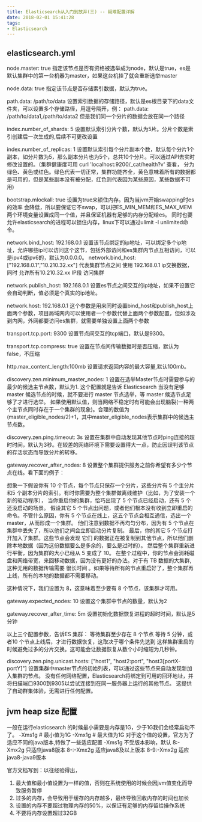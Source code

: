 ```yaml
---
title: Elasticsearch从入门到放弃(三) -- 疑难配置详解
date: 2018-02-01 15:41:28
tags:
- Elasticsearch
---
```


## elasticsearch.yml

node.master: true
指定该节点是否有资格被选举成为node，默认是true，es是默认集群中的第一台机器为master，如果这台机挂了就会重新选举master

node.data: true
指定该节点是否存储索引数据，默认为true。

path.data: /path/to/data
设置索引数据的存储路径，默认是es根目录下的data文件夹，可以设置多个存储路径，用逗号隔开，例：
path.data: /path/to/data1,/path/to/data2
但是我们同一个分片的数据会放在同一个路径

index.number_of_shards: 5
设置默认索引分片个数，默认为5片。分片个数是索引创建后一次生成的,后续不可更改设置

index.number_of_replicas: 1
设置默认索引每个分片副本个数，默认每个分片1个副本，如分片数为5，那么副本分片也为5个，总共10个分片。可以通过API去实时修改设置的。（集群健康度可用 curl 'localhost:9200/_cat/health?v' 查看， 分为绿色、黄色或红色。绿色代表一切正常，集群功能齐全，黄色意味着所有的数据都是可用的，但是某些副本没有被分配，红色则代表因为某些原因，某些数据不可用)

bootstrap.mlockall: true
设置为true来锁住内存。因为当jvm开始swapping时es的效率 会降低，所以要保证它不swap，可以把ES_MIN_MEM和ES_MAX_MEM两个环境变量设置成同一个值，并且保证机器有足够的内存分配给es。 同时也要允许elasticsearch的进程可以锁住内存，linux下可以通过ulimit -l unlimited命令。

network.bind_host: 192.168.0.1
设置该节点绑定的ip地址，可以绑定多个ip地址，允许哪些ip可以访问这个这节，包括外部访问和es集群内节点互相访问，可以是ipv4或ipv6的，默认为0.0.0.0。
network.bind_host: ["192.168.0.1","10.210.32.xx"]
代表集群节点之间 使用 192.168.0.1 ip交换数据，同时 允许所有10.210.32.xx IP段 访问集群

network.publish_host: 192.168.0.1
设置es节点之间交互的ip地址，如果不设置它会自动判断，值必须是个真实的ip地址。

network.host: 192.168.0.1
这个参数是用来同时设置bind_host和publish_host上面两个参数，项目局域网内可以使用者一个参数代替上面两个参数配置，但如涉及到内网，外网都要访问es集群，就需要单独设置上面两个参数

transport.tcp.port: 9300
设置节点间交互的tcp端口，默认是9300。

transport.tcp.compress: true
设置在节点间传输数据时是否压缩，默认为false，不压缩

http.max_content_length:100mb
设置请求返回内容的最大容量,默认100mb。

discovery.zen.minimum_master_nodes: 1
设置在选举Master节点时需要参与的最少的候选主节点数，默认为1. 
这个配置就是告诉 Elasticsearch 当没有足够 master 候选节点的时候，就不要进行 master 节点选举，等 master 候选节点足够了才进行选举。
如果使用默认值，则当网络不稳定时有可能会出现脑裂(一种两个主节点同时存在于一个集群的现象)。合理的数值为(master_eligible_nodes/2)+1，其中master_eligible_nodes表示集群中的候选主节点数。

discovery.zen.ping.timeout: 3s
设置在集群中自动发现其他节点时ping连接的超时时间，默认为3秒。在较差的网络环境下需要设置得大一点，防止因误判该节点的存活状态而导致分片的转移。

gateway.recover_after_nodes: 8
设置整个集群提供服务之前你希望有多少个节点在线。看下面的例子：

想象一下假设你有 10 个节点，每个节点只保存一个分片，这些分片有 5 个主分片和5 个副本分片的索引。有时你需要为整个集群做离线维护（比如，为了安装一个新的驱动程序）， 当你重启你的集群，恰巧出现了 5 个节点已经启动，还有 5 个还没启动的场景。
假设其它 5 个节点出问题，或者他们根本没有收到立即重启的命令。不管什么原因，你有 5 个节点在线上，这五个节点会相互通信，选出一个 master，从而形成一个集群。 他们注意到数据不再均匀分布，因为有 5 个节点在集群中丢失了，所以他们之间会立即启动分片复制。
最后，你的其它 5 个节点打开加入了集群。这些节点会发现 它们 的数据正在被复制到其他节点，所以他们删除本地数据（因为这份数据要么是多余的，要么是过时的）。 然后整个集群重新进行平衡，因为集群的大小已经从 5 变成了 10。
在整个过程中，你的节点会消耗磁盘和网络带宽，来回移动数据，因为没有更好的办法。对于有 TB 数据的大集群, 这种无用的数据传输需要 很长时间 。如果等待所有的节点重启好了，整个集群再上线，所有的本地的数据都不需要移动。

这种情况下，我们设置为 8，这意味着至少要有 8 个节点，该集群才可用。

gateway.expected_nodes: 10
设置这个集群中节点的数量，默认为2

gateway.recover_after_time: 5m
设置初始化数据恢复进程的超时时间，默认是5分钟

以上三个配置参数，告诉ES 集群：
等待集群至少存在 8 个节点
等待 5 分钟，或者10 个节点上线后，才进行数据恢复，这取决于哪个条件先达到
这样集群重启的时候避免过多的分片交换。这可能会让数据恢复从数个小时缩短为几秒钟。

discovery.zen.ping.unicast.hosts: ["host1", "host2:port", "host3[portX-portY]"]
设置集群中master节点的初始列表，可以通过这些节点来自动发现新加入集群的节点。
没有任何网络配置，Elasticsearch将绑定到可用的回环地址，并将扫描端口9300到9305以尝试连接到在同一服务器上运行的其他节点。 这提供了自动群集体验，无需进行任何配置。

## jvm heap size 配置

一般在运行elasticsearch 的时候最小需要是内存是1G，少于1G我们会经常启动不了。
-Xms1g  # 最小值为1G
-Xmx1g  # 最大值为1G
对于这个值的设置，官方为了适应不同的java版本,特做了一些适应配置
-Xms1g   不受版本影响，默认
8:-Xmx2g   只适应java8版本
8-:-Xmx2g  适应java8及以上版本
8-9:-Xmx2g  适应java8-java9版本

官方文档写到：以往经验得出，
1. 最大值和最小值设置为一样的值，否则在系统使用的时候会因jvm值变化而导致服务暂停
2. 过多的内存，会导致用于缓存的内存越多，最终导致回收内存的时间也加长
3. 设置的内存不要超过物理内存的50%，以保证有足够的内存留给操作系统
4. 不要将内存设置超过32GB